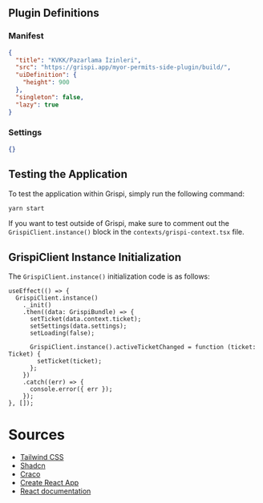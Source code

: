 ## Plugin Definitions

### Manifest

```json
{
  "title": "KVKK/Pazarlama İzinleri",
  "src": "https://grispi.app/myor-permits-side-plugin/build/",
  "uiDefinition": {
    "height": 900
  },
  "singleton": false,
  "lazy": true
}
```

### Settings

```json
{}
```

## Testing the Application

To test the application within Grispi, simply run the following command:

```sh
yarn start
```

If you want to test outside of Grispi, make sure to comment out the `GrispiClient.instance()` block in the `contexts/grispi-context.tsx` file.

## GrispiClient Instance Initialization

The `GrispiClient.instance()` initialization code is as follows:

```tsx
useEffect(() => {
  GrispiClient.instance()
    ._init()
    .then((data: GrispiBundle) => {
      setTicket(data.context.ticket);
      setSettings(data.settings);
      setLoading(false);

      GrispiClient.instance().activeTicketChanged = function (ticket: Ticket) {
        setTicket(ticket);
      };
    })
    .catch((err) => {
      console.error({ err });
    });
}, []);
```

# Sources

- [Tailwind CSS](https://tailwindcss.com/)
- [Shadcn](https://shadcn.dev/)
- [Craco](https://github.com/gsoft-inc/craco)
- [Create React App](https://github.com/facebook/create-react-app)
- [React documentation](https://reactjs.org/)
